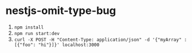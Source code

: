 # nestjs-omit-type-bug

1. `npm install`
2. `npm run start:dev`
3. `curl -X POST -H "Content-Type: application/json" -d '{"myArray" : [{"foo": "hi"}]}' localhost:3000`
